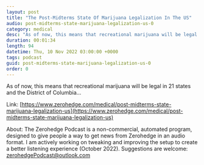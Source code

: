 ```yaml
---
layout: post
title: "The Post-Midterms State Of Marijuana Legalization In The US"
audio: post-midterms-state-marijuana-legalization-us-0
category: medical
desc: "As of now, this means that recreational marijuana will be legal in 21 states and the District of Columbia..."
duration: 00:01:34
length: 94
datetime: Thu, 10 Nov 2022 03:00:00 +0000
tags: podcast
guid: post-midterms-state-marijuana-legalization-us-0
order: 0
---
```

As of now, this means that recreational marijuana will be legal in 21 states and the District of Columbia...

Link: [https://www.zerohedge.com/medical/post-midterms-state-marijuana-legalization-us](https://www.zerohedge.com/medical/post-midterms-state-marijuana-legalization-us)

About: The Zerohedge Podcast is a non-commercial, automated program, designed to give people a way to get news from Zerohedge in an audio format.  I am actively working on tweaking and improving the setup to create a better listening experience (October 2022).  Suggestions are welcome: [zerohedgePodcast@outlook.com](mailto:zerohedgePodcast@outlook.com)